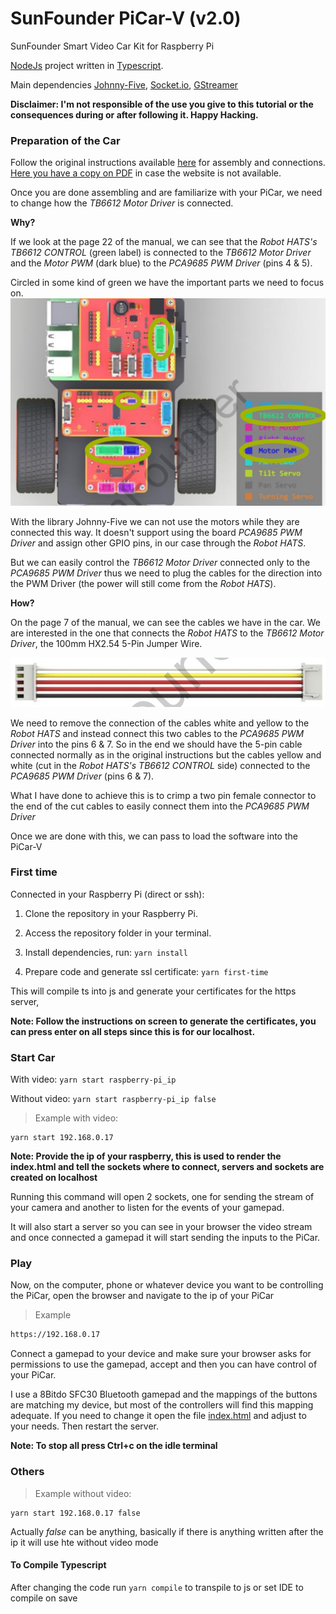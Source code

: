 # SunFounder PiCar-V (v2.0)
SunFounder Smart Video Car Kit for Raspberry Pi

[NodeJs](https://nodejs.org) project written in [Typescript](https://www.typescriptlang.org/).

Main dependencies [Johnny-Five](http://johnny-five.io/), [Socket.io](https://socket.io/), [GStreamer](https://gstreamer.freedesktop.org/)

**Disclaimer: I'm not responsible of the use you give to this tutorial
or the consequences during or after following it. Happy Hacking.**

### Preparation of the Car
Follow the original instructions available [here](https://www.sunfounder.com/learn/download/U21hcnRfVmlkZW9fQ2FyX1YyLjBfZm9yX1Jhc3BiZXJyeV9QaV9QaUNhci1WXy5wZGY=/dispi) for assembly
and connections. [Here you have a copy on PDF](Documents/Smart_Video_Car_V2.0_for_Raspberry_Pi_PiCar-V_.pdf) in case the website 
is not available.

Once you are done assembling and are familiarize with your PiCar, we need to change how the _TB6612 Motor Driver_ is connected.

**Why?** 

If we look at the page 22 of the manual, we can see that the _Robot HATS's TB6612 CONTROL_
(green label) is connected to the _TB6612 Motor Driver_ and the _Motor PWM_ (dark blue) 
to the _PCA9685 PWM Driver_ (pins 4 & 5).

Circled in some kind of green we have the important parts we need to focus on.
![Connections to focus](Documents/focus-connections.png)

With the library Johnny-Five we can not use the motors while they are connected this way.
It doesn't support using the board _PCA9685 PWM Driver_ and assign other GPIO pins, in our
case through the _Robot HATS_.

But we can easily control the _TB6612 Motor Driver_ connected only to the _PCA9685 PWM Driver_
thus we need to plug the cables for the direction into the PWM Driver (the power will still come from the _Robot HATS_).

**How?**

On the page 7 of the manual, we can see the cables we have in the car. We are interested in the one
that connects the _Robot HATS_ to the _TB6612 Motor Driver_, the 100mm HX2.54 5-Pin Jumper Wire.

![5-pin-jumper-wire](Documents/5-pin-jumper-wire.png)

We need to remove the connection of the cables white and yellow to the _Robot HATS_ and instead
connect this two cables to the _PCA9685 PWM Driver_ into the pins 6 & 7. 
So in the end we should have the 5-pin cable connected normally as in the original instructions
but the cables yellow and white (cut in the _Robot HATS's TB6612 CONTROL_ side) connected to 
the _PCA9685 PWM Driver_ (pins 6 & 7). 

What I have done to achieve this is to crimp a two pin female connector to the end of the 
cut cables to easily connect them into the _PCA9685 PWM Driver_ 

Once we are done with this, we can pass to load the software into the PiCar-V

### First time

Connected in your Raspberry Pi (direct or ssh):

 1. Clone the repository in your Raspberry Pi.

 2. Access the repository folder in your terminal.

 3. Install dependencies, run: `yarn install`

 4. Prepare code and generate ssl certificate: `yarn first-time`
    
This will compile ts into js and generate your certificates for the https server,
    
**Note: Follow the instructions on screen to generate the certificates, you can
press enter on all steps since this is for our localhost.** 

### Start Car

With video: `yarn start raspberry-pi_ip`

Without video: `yarn start raspberry-pi_ip false`

> Example with video:
```$bash
yarn start 192.168.0.17
```

**Note: Provide the ip of your raspberry, this is used to render the 
index.html and tell the sockets where to connect, servers and sockets
are created on localhost**

Running this command will open 2 sockets, one for sending the stream of your camera 
and another to listen for the events of your gamepad.

It will also start a server so you can see in your browser the video stream and once 
connected a gamepad it will start sending the inputs to the PiCar.

### Play

Now, on the computer, phone or whatever device you want to be controlling the PiCar,
open the browser and navigate to the ip of your PiCar

> Example
```bash
https://192.168.0.17
```
Connect a gamepad to your device and make sure your browser asks
for permissions to use the gamepad, accept and then you can have control
of your PiCar.

I use a 8Bitdo SFC30 Bluetooth gamepad and the mappings of the buttons
are matching my device, but most of the controllers will find this
mapping adequate. If you need to change it open the file [index.html](index.html)
and adjust to your needs. Then restart the server.

**Note: To stop all press Ctrl+c on the idle terminal**

### Others

> Example without video:
```$bash
yarn start 192.168.0.17 false
```

Actually *false* can be anything, basically if there is anything written 
after the ip it will use hte without video mode

#### To Compile Typescript
After changing the code run `yarn compile` to transpile to js or set IDE to compile on save
